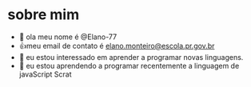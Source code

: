 # sobre mim 
- 👋 ola meu nome é @Elano-77
- :+1:meu email de contato é elano.monteiro@escola.pr.gov.br
- 👀 eu estou interessado em aprender a programar novas linguagens.
- 🌱 eu estou aprendendo a programar recentemente a linguagem de javaScript Scrat
